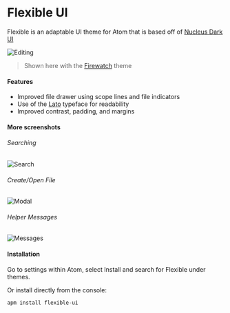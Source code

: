 # Flexible UI

Flexible is an adaptable UI theme for Atom that is based off of [Nucleus Dark UI](https://github.com/ignism/nucleus-dark-ui)

![Editing](http://raw.githubusercontent/cdonohue/flexible-ui/screenshots/editing.png)
> Shown here with the [Firewatch](https://atom.io/themes/firewatch-syntax) theme

#### Features
- Improved file drawer using scope lines and file indicators
- Use of the [Lato](https://www.google.com/fonts/specimen/Lato) typeface for readability
- Improved contrast, padding, and margins

#### More screenshots
###### Searching
![Search](http://i.imgur.com/MK2aJFy.png) 
###### Create/Open File
![Modal](http://i.imgur.com/7r144tr.png) 
###### Helper Messages
![Messages](http://i.imgur.com/6iQj81N.png)

#### Installation
Go to settings within Atom, select Install and search for Flexible under themes.

Or install directly from the console:

`apm install flexible-ui`
